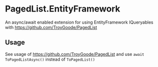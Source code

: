 PagedList.EntityFramework
=========================

An async/await enabled extension for using EntityFramework IQueryables with https://github.com/TroyGoode/PagedList

## Usage

See usage of https://github.com/TroyGoode/PagedList and use `await ToPagedListAsync()` instead of `ToPagedList()`